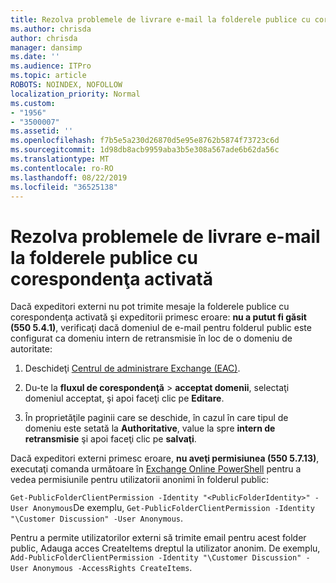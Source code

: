 ```yaml
---
title: Rezolva problemele de livrare e-mail la folderele publice cu corespondenţa activată
ms.author: chrisda
author: chrisda
manager: dansimp
ms.date: ''
ms.audience: ITPro
ms.topic: article
ROBOTS: NOINDEX, NOFOLLOW
localization_priority: Normal
ms.custom:
- "1956"
- "3500007"
ms.assetid: ''
ms.openlocfilehash: f7b5e5a230d26870d5e95e8762b5874f73723c6d
ms.sourcegitcommit: 1d98db8acb9959aba3b5e308a567ade6b62da56c
ms.translationtype: MT
ms.contentlocale: ro-RO
ms.lasthandoff: 08/22/2019
ms.locfileid: "36525138"
---
```

# <a name="fix-email-delivery-issues-to-mail-enabled-public-folders"></a>Rezolva problemele de livrare e-mail la folderele publice cu corespondenţa activată

Dacă expeditori externi nu pot trimite mesaje la folderele publice cu corespondenţa activată şi expeditorii primesc eroare: **nu a putut fi găsit (550 5.4.1)**, verificaţi dacă domeniul de e-mail pentru folderul public este configurat ca domeniu intern de retransmisie în loc de o domeniu de autoritate:

1. Deschideţi [Centrul de administrare Exchange (EAC)](https://docs.microsoft.com/Exchange/exchange-admin-center).

2. Du-te la **fluxul de corespondenţă** \> **acceptat domenii**, selectaţi domeniul acceptat, şi apoi faceţi clic pe **Editare**.

3. În proprietăţile paginii care se deschide, în cazul în care tipul de domeniu este setată la **Authoritative**, value la spre **intern de retransmisie** şi apoi faceţi clic pe **salvaţi**.

Dacă expeditori externi primesc eroare, **nu aveţi permisiunea (550 5.7.13)**, executaţi comanda următoare în [Exchange Online PowerShell](https://docs.microsoft.com/powershell/exchange/exchange-online/connect-to-exchange-online-powershell/connect-to-exchange-online-powershell) pentru a vedea permisiunile pentru utilizatorii anonimi în folderul public:

`Get-PublicFolderClientPermission -Identity "<PublicFolderIdentity>" -User Anonymous`De exemplu, `Get-PublicFolderClientPermission -Identity "\Customer Discussion" -User Anonymous`.

Pentru a permite utilizatorilor externi să trimite email pentru acest folder public, Adauga acces CreateItems dreptul la utilizator anonim. De exemplu, `Add-PublicFolderClientPermission -Identity "\Customer Discussion" -User Anonymous -AccessRights CreateItems`.
